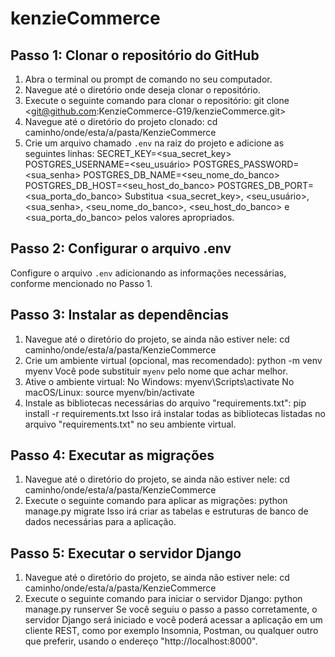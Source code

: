 # kenzieCommerce

## Passo 1: Clonar o repositório do GitHub
  1. Abra o terminal ou prompt de comando no seu computador.
  2. Navegue até o diretório onde deseja clonar o repositório.
  3. Execute o seguinte comando para clonar o repositório:
  git clone <git@github.com:KenzieCommerce-G19/kenzieCommerce.git>
  4. Navegue até o diretório do projeto clonado:
  cd caminho/onde/esta/a/pasta/KenzieCommerce
  5. Crie um arquivo chamado `.env` na raiz do projeto e adicione as seguintes linhas:
  SECRET_KEY=<sua_secret_key>
  POSTGRES_USERNAME=<seu_usuário>
  POSTGRES_PASSWORD=<sua_senha>
  POSTGRES_DB_NAME=<seu_nome_do_banco>
  POSTGRES_DB_HOST=<seu_host_do_banco>
  POSTGRES_DB_PORT=<sua_porta_do_banco>
  Substitua <sua_secret_key>, <seu_usuário>, <sua_senha>, <seu_nome_do_banco>, <seu_host_do_banco> e <sua_porta_do_banco> pelos valores apropriados.

## Passo 2: Configurar o arquivo .env
  Configure o arquivo `.env` adicionando as informações necessárias, conforme mencionado no Passo 1.

## Passo 3: Instalar as dependências
  1. Navegue até o diretório do projeto, se ainda não estiver nele:
  cd caminho/onde/esta/a/pasta/KenzieCommerce
  2. Crie um ambiente virtual (opcional, mas recomendado):
  python -m venv myenv
  Você pode substituir `myenv` pelo nome que achar melhor.
  3. Ative o ambiente virtual:
  No Windows:
  myenv\Scripts\activate
  No macOS/Linux:
  source myenv/bin/activate
  4. Instale as bibliotecas necessárias do arquivo "requirements.txt":
  pip install -r requirements.txt
  Isso irá instalar todas as bibliotecas listadas no arquivo "requirements.txt" no seu ambiente virtual.

## Passo 4: Executar as migrações
  1. Navegue até o diretório do projeto, se ainda não estiver nele:
  cd caminho/onde/esta/a/pasta/KenzieCommerce
  2. Execute o seguinte comando para aplicar as migrações:
  python manage.py migrate
  Isso irá criar as tabelas e estruturas de banco de dados necessárias para a aplicação.

## Passo 5: Executar o servidor Django
  1. Navegue até o diretório do projeto, se ainda não estiver nele:
  cd caminho/onde/esta/a/pasta/KenzieCommerce
  2. Execute o seguinte comando para iniciar o servidor Django:
  python manage.py runserver
  Se você seguiu o passo a passo corretamente, o servidor Django será iniciado e você poderá acessar a aplicação em um cliente REST, como por exemplo Insomnia, Postman, ou qualquer outro que preferir, usando o endereço "http://localhost:8000".